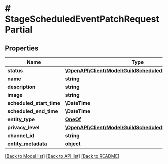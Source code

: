 # # StageScheduledEventPatchRequestPartial

## Properties

Name | Type | Description | Notes
------------ | ------------- | ------------- | -------------
**status** | [**\OpenAPI\Client\Model\GuildScheduledEventStatuses**](GuildScheduledEventStatuses.md) |  | [optional]
**name** | **string** |  | [optional]
**description** | **string** |  | [optional]
**image** | **string** |  | [optional]
**scheduled_start_time** | **\DateTime** |  | [optional]
**scheduled_end_time** | **\DateTime** |  | [optional]
**entity_type** | [**OneOf**](OneOf.md) |  | [optional]
**privacy_level** | [**\OpenAPI\Client\Model\GuildScheduledEventPrivacyLevels**](GuildScheduledEventPrivacyLevels.md) |  | [optional]
**channel_id** | **string** |  | [optional]
**entity_metadata** | **object** |  | [optional]

[[Back to Model list]](../../README.md#models) [[Back to API list]](../../README.md#endpoints) [[Back to README]](../../README.md)
